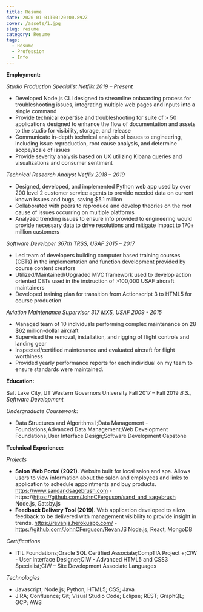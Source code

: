 ```yaml
---
title: Resume
date: 2020-01-01T00:20:00.892Z
cover: /assets/1.jpg
slug: resume
category: Resume
tags:
  - Resume
  - Profession
  - Info
---
```

**Employment:**  

*Studio Production Specialist  Netflix 2019 – Present*

* Developed Node.js CLI designed to streamline onboarding process for troubleshooting issues, integrating multiple web pages and inputs into a single command
* Provide technical expertise and troubleshooting for suite of > 50 applications designed to enhance the flow of documentation and assets to the studio for visibility, storage, and release
* Communicate in-depth technical analysis of issues to engineering, including issue reproduction, root cause analysis, and determine scope/scale of issues 
* Provide severity analysis based on UX utilizing Kibana queries and visualizations and consumer sentiment

*Technical Research Analyst Netflix 2018 – 2019* 

* Designed, developed, and implemented Python web app used by over 200 level 2 customer service agents to provide needed data on current known issues and bugs, saving $5.1 million
* Collaborated with peers to reproduce and develop theories on the root cause of issues occurring on multiple platforms
* Analyzed trending issues to ensure info provided to engineering would provide necessary data to drive resolutions and mitigate impact to 170+  million customers

*Software Developer 367th TRSS, USAF 2015 – 2017* 

* Led team of developers building computer based training courses (CBTs) in the implementation and function development provided by course content creators
* Utilized/Maintained/Upgraded MVC framework used to develop action oriented CBTs used in the instruction of >100,000 USAF aircraft maintainers 
* Developed training plan for transition from Actionscript 3 to HTML5 for course production

*Aviation Maintenance Supervisor 317 MXS, USAF 2009 - 2015* 

* Managed team of 10 individuals performing complex maintenance on 28  $62 million-dollar aircraft
* Supervised the removal, installation, and rigging of flight controls and landing gear
* Inspected/certified maintenance and evaluated aircraft for flight worthiness
* Provided yearly performance reports for each individual on my team to ensure standards were maintained.

**Education:**   

Salt Lake City, UT Western Governors University
Fall 2017 – Fall 2019
*B.S., Software Development*

*Undergraduate Coursework*: 

* Data Structures and Algorithms I;Data Management - Foundations;Advanced Data Management;Web Development Foundations;User Interface Design;Software Development Capstone

**Technical Experience:**

*Projects*  

* **Salon Web Portal (2021)**. Website built for local salon and spa. Allows users to view information about the salon and employees and links to application to schedule appointments and buy products. https://www.sandandsagebrush.com - https://https://github.com/JohnCFerguson/sand_and_sagebrush Node.js, Gatsby.js 
* **Feedback Delivery Tool (2019)**. Web application developed to allow feedback to be delivered with management visibility to provide insight in trends. https://revanjs.herokuapp.com/ - https://github.com/JohnCFerguson/RevanJS  Node.js, React, MongoDB

*Certifications* 

* ITIL Foundations;Oracle SQL Certified Associate;CompTIA Project +;CIW - User Interface Designer;CIW - Advanced HTML5 and CSS3 Specialist;CIW – Site Development Associate Languages

*Technologies* 

* Javascript; Node.js; Python; HTML5;  CSS; Java 
* JIRA; Confluence; Git; Visual Studio Code; Eclipse; REST; GraphQL; GCP; AWS
